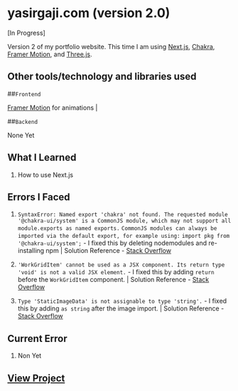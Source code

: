 # yasirgaji.com (version 2.0)

[In Progress]

Version 2 of my portfolio website. This time I am using [Next.js](https://nextjs.org/), [Chakra](https://chakra-ui.com/), [Framer Motion](https://www.framer.com/motion/), and [Three.js](https://threejs.org/).

## Other tools/technology and libraries used

  ##`Frontend`

  [Framer Motion](https://www.framer.com/motion/) for animations |

  ##`Backend`

  None Yet

## What I Learned

  1. How to use Next.js
  
## Errors I Faced

  1. `SyntaxError: Named export 'chakra' not found. The requested module '@chakra-ui/system' is a CommonJS module, which may not support all module.exports as named exports.`
  `CommonJS modules can always be imported via the default export, for example using:`
  `import pkg from '@chakra-ui/system';` - I fixed this by deleting nodemodules and re-installing npm | Solution Reference - [Stack Overflow](https://github.com/chakra-ui/chakra-ui/issues/7170)

  2. `'WorkGridItem' cannot be used as a JSX component. Its return type 'void' is not a valid JSX element.` - I fixed this by adding `return` before the `WorkGridItem` component. | Solution Reference - [Stack Overflow](https://stackoverflow.com/questions/65832262/react-cannot-be-used-as-a-jsx-component-its-return-type-void-is-not-a-valid)

  3. `Type 'StaticImageData' is not assignable to type 'string'.` - I fixed this by adding `as string` after the image import. | Solution Reference - [Stack Overflow](https://stackoverflow.com/questions/65832262/react-cannot-be-used-as-a-jsx-component-its-return-type-void-is-not-a-valid)

## Current Error
  
  1. Non Yet

## [View Project](https://yasirgaji2.netlify.app)
